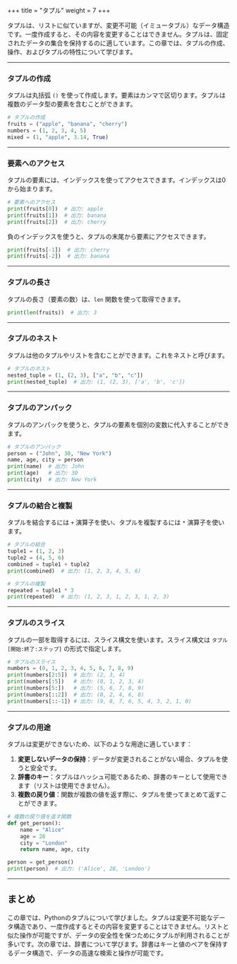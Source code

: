 +++
title = "タプル"
weight = 7
+++

タプルは、リストに似ていますが、変更不可能（イミュータブル）なデータ構造です。一度作成すると、その内容を変更することはできません。タプルは、固定されたデータの集合を保持するのに適しています。この章では、タプルの作成、操作、およびタプルの特性について学びます。

---

### タプルの作成

タプルは丸括弧 `()` を使って作成します。要素はカンマで区切ります。タプルは複数のデータ型の要素を含むことができます。

```python
# タプルの作成
fruits = ("apple", "banana", "cherry")
numbers = (1, 2, 3, 4, 5)
mixed = (1, "apple", 3.14, True)
```

---

### 要素へのアクセス

タプルの要素には、インデックスを使ってアクセスできます。インデックスは0から始まります。

```python
# 要素へのアクセス
print(fruits[0])  # 出力: apple
print(fruits[1])  # 出力: banana
print(fruits[2])  # 出力: cherry
```

負のインデックスを使うと、タプルの末尾から要素にアクセスできます。

```python
print(fruits[-1])  # 出力: cherry
print(fruits[-2])  # 出力: banana
```

---

### タプルの長さ

タプルの長さ（要素の数）は、`len` 関数を使って取得できます。

```python
print(len(fruits))  # 出力: 3
```

---

### タプルのネスト

タプルは他のタプルやリストを含むことができます。これをネストと呼びます。

```python
# タプルのネスト
nested_tuple = (1, (2, 3), ["a", "b", "c"])
print(nested_tuple)  # 出力: (1, (2, 3), ['a', 'b', 'c'])
```

---

### タプルのアンパック

タプルのアンパックを使うと、タプルの要素を個別の変数に代入することができます。

```python
# タプルのアンパック
person = ("John", 30, "New York")
name, age, city = person
print(name)  # 出力: John
print(age)   # 出力: 30
print(city)  # 出力: New York
```

---

### タプルの結合と複製

タプルを結合するには `+` 演算子を使い、タプルを複製するには `*` 演算子を使います。

```python
# タプルの結合
tuple1 = (1, 2, 3)
tuple2 = (4, 5, 6)
combined = tuple1 + tuple2
print(combined)  # 出力: (1, 2, 3, 4, 5, 6)

# タプルの複製
repeated = tuple1 * 3
print(repeated)  # 出力: (1, 2, 3, 1, 2, 3, 1, 2, 3)
```

---

### タプルのスライス

タプルの一部を取得するには、スライス構文を使います。スライス構文は `タプル[開始:終了:ステップ]` の形式で指定します。

```python
# タプルのスライス
numbers = (0, 1, 2, 3, 4, 5, 6, 7, 8, 9)
print(numbers[2:5])  # 出力: (2, 3, 4)
print(numbers[:5])   # 出力: (0, 1, 2, 3, 4)
print(numbers[5:])   # 出力: (5, 6, 7, 8, 9)
print(numbers[::2])  # 出力: (0, 2, 4, 6, 8)
print(numbers[::-1]) # 出力: (9, 8, 7, 6, 5, 4, 3, 2, 1, 0)
```

---

### タプルの用途

タプルは変更ができないため、以下のような用途に適しています：

1. **変更しないデータの保持**：データが変更されることがない場合、タプルを使うと安全です。
2. **辞書のキー**：タプルはハッシュ可能であるため、辞書のキーとして使用できます（リストは使用できません）。
3. **複数の戻り値**：関数が複数の値を返す際に、タプルを使ってまとめて返すことができます。

```python
# 複数の戻り値を返す関数
def get_person():
    name = "Alice"
    age = 28
    city = "London"
    return name, age, city

person = get_person()
print(person)  # 出力: ('Alice', 28, 'London')
```

---

## まとめ

この章では、Pythonのタプルについて学びました。タプルは変更不可能なデータ構造であり、一度作成するとその内容を変更することはできません。リストと似た操作が可能ですが、データの安全性を保つためにタプルが利用されることが多いです。次の章では、辞書について学びます。辞書はキーと値のペアを保持するデータ構造で、データの高速な検索と操作が可能です。
